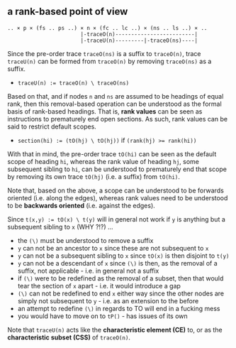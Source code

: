
<!-- ======================================================================= -->
## a rank-based point of view

```
.. × p × (fs .. ps ..) × n × (fc .. lc ..) × (ns .. ls ..) × ..
                       |-traceO(n)-------------------------|
                       |-traceU(n)---------|-traceO(ns)----|
```

Since the pre-order trace `traceO(ns)` is a suffix to `traceO(n)`, trace
`traceU(n)` can be formed from `traceO(n)` by removing `traceO(ns)` as a suffix.

* `traceU(n) := traceO(n) \ traceO(ns)`

Based on that, and if nodes `n` and `ns` are assumed to be headings of equal
rank, then this removal-based operation can be understood as the formal basis
of rank-based headings. That is, **rank values** can be seen as instructions
to prematurely end open sections. As such, rank values can be said to restrict
default scopes.

* `section(hi) := (tO(hj) \ tO(hj))` if `(rank(hj) >= rank(hi))`

With that in mind, the pre-order trace `tO(hi)` can be seen as the default
scope of heading `hi`, whereas the rank value of heading `hj`, some subsequent
sibling to `hi`, can be understood to prematurely end that scope by removing
its own trace `tO(hj)` (i.e. a suffix) from `tO(hi)`.

Note that, based on the above, a scope can be understood to be forwards
oriented (i.e. along the edges), whereas rank values need to be understood
to be **backwards oriented** (i.e. against the edges).

Since `t(x,y) := tO(x) \ t(y)` will in general not work if `y` is anything but
a subsequent sibling to `x` (WHY ?!?) ...

* the `(\)` must be understood to remove a suffix
* `y` can not be an ancestor to `x` since these are not subsequent to `x`
* `y` can not be a subsequent sibling to `x` since `tO(x)` is then disjoint to `t(y)`
* `y` can not be a descendant of `x` since `(\)` is then, as the removal of a
  suffix, not applicable - i.e. in general not a suffix
* if `(\)` were to be redefined as the removal of a subset, then that would
  tear the section of `x` apart - i.e. it would introduce a gap
* `(\)` can not be redefined to end `x` either way since the other nodes are
  simply not subsequent to `y` - i.e. as an extension to the before
* an attempt to redefine `(\)` in regards to TO will end in a fucking mess
* you would have to move on to `tP()` - has issues of its own

Note that `traceU(n)` acts like the **characteristic element (CE)** to,
or as the **characteristic subset (CSS)** of `traceO(n)`.
